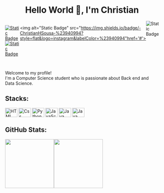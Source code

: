 <h1 align="center">Hello World 👋, I'm Christian</h1>
<div style="display:flex">

[![Static Badge](https://img.shields.io/badge/-Christian%20Henrique-%230E76A8?style=flat&logo=linkedIn&labelColor=%230E76A8&link=https%3A%2F%2Fwww.linkedin.com%2Fin%2Fchristian-henrique-866762208%2F)](https://www.linkedin.com/in/christian-henrique-866762208/)
[![Static Badge](https://img.shields.io/badge/-ChrisHSouza-%23EA4335?style=flat&logo=gmail&logoColor=%23ffffff&link=https%3A%2F%2Fwww.linkedin.com%2Fin%2Fchristian-henrique-866762208%2F)](https://www.linkedin.com/in/christian-henrique-866762208/)

<img alt="Static Badge" src="https://img.shields.io/badge/-ChristianHSousa-%23940994?style=flat&logo=instagram&labelColor=%23940994"href='#'>

<img alt="Static Badge" src="https://img.shields.io/badge/-ChrisHSouza-%23EA4335?style=flat&logo=gmail&logoColor=%23ffffff">
</div>
<br>

Welcome to my profile! \
I'm a Computer Science student who is passionate about Back end and Data Science.
<img height="12px" src="https://github.com/pierrelapalu/icones-bandeiras-br-uf/blob/master/dist/rounded/png-200/01-brasil-rounded.png?raw=true">


## Stacks:
<div>

  <img align="center" alt="HTML" width="40" height="30" src="https://cdn.jsdelivr.net/gh/devicons/devicon/icons/html5/html5-original.svg" />
  <img align="center" alt="Css" width="40" height="30" src="https://cdn.jsdelivr.net/gh/devicons/devicon/icons/css3/css3-original.svg" />
  <img align="center" alt="Python" width="40" height="30" src="https://cdn.jsdelivr.net/gh/devicons/devicon/icons/python/python-original.svg"/>
  <img align="center" alt="JavaScript" width="40" height="30" src="https://cdn.jsdelivr.net/gh/devicons/devicon/icons/javascript/javascript-original.svg"/>
   <img align="center" alt="Java" width="40" height="30" src="https://cdn.jsdelivr.net/gh/devicons/devicon/icons/java/java-original.svg"/>
   <img align="center" alt="Java Spring Boot" width="40" height="30" src="https://cdn.jsdelivr.net/gh/devicons/devicon/icons/spring/spring-original.svg"/>
  
</div>

## GitHub Stats:
<div style="display: flex">
  <img height="160em" src="https://github-readme-stats.vercel.app/api?username=ChristianHSousa&show_icons=true&theme=dark"/>
  <img height="160em" src="https://github-readme-stats.vercel.app/api/top-langs/?username=ChristianHSousa&layout=compact&langs_count=16&theme=dark"/>
</div> 


